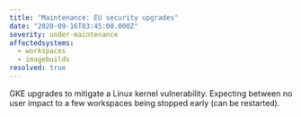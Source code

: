 ```yaml
---
title: "Maintenance: EU security upgrades"
date: "2020-09-16T03:45:00.000Z"
severity: under-maintenance
affectedsystems:
  - workspaces
  - imagebuilds
resolved: true
---
```


GKE upgrades to mitigate a Linux kernel vulnerability. Expecting between no user impact to a few workspaces being stopped early (can be restarted).

<!--- language code: en -->
